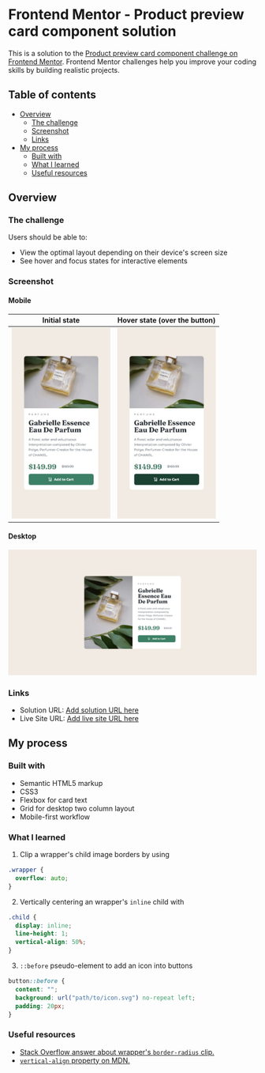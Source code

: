 # Frontend Mentor - Product preview card component solution

This is a solution to the [Product preview card component challenge on Frontend Mentor](https://www.frontendmentor.io/challenges/product-preview-card-component-GO7UmttRfa). Frontend Mentor challenges help you improve your coding skills by building realistic projects.

## Table of contents

- [Overview](#overview)
  - [The challenge](#the-challenge)
  - [Screenshot](#screenshot)
  - [Links](#links)
- [My process](#my-process)
  - [Built with](#built-with)
  - [What I learned](#what-i-learned)
  - [Useful resources](#useful-resources)

## Overview

### The challenge

Users should be able to:

- View the optimal layout depending on their device's screen size
- See hover and focus states for interactive elements

### Screenshot

#### Mobile

|                                        Initial state                                        |                                            Hover state (over the button)                                             |
| :-----------------------------------------------------------------------------------------: | :------------------------------------------------------------------------------------------------------------------: |
| <img src="./screenshots/mobile.jpeg" alt="Screenshot of my mobile solution" width="200px"/> | <img src="./screenshots/mobile-state.jpeg" alt="Screenshot of my mobile (with hover state) solution" width="200px"/> |

#### Desktop

![Screenshot of my desktop solution](./screenshots/desktop.jpeg)

### Links

- Solution URL: [Add solution URL here](https://your-solution-url.com)
- Live Site URL: [Add live site URL here](https://your-live-site-url.com)

## My process

### Built with

- Semantic HTML5 markup
- CSS3
- Flexbox for card text
- Grid for desktop two column layout
- Mobile-first workflow

### What I learned

1. Clip a wrapper's child image borders by using

```css
.wrapper {
  overflow: auto;
}
```

2. Vertically centering an wrapper's `inline` child with

```css
.child {
  display: inline;
  line-height: 1;
  vertical-align: 50%;
}
```

3. `::before` pseudo-element to add an icon into buttons

```css
button::before {
  content: "";
  background: url("path/to/icon.svg") no-repeat left;
  padding: 20px;
}
```

### Useful resources

- [Stack Overflow answer about wrapper's `border-radius` clip.](https://stackoverflow.com/a/8582304)
- [`vertical-align` property on MDN.](https://developer.mozilla.org/en-US/docs/Web/CSS/vertical-align)
